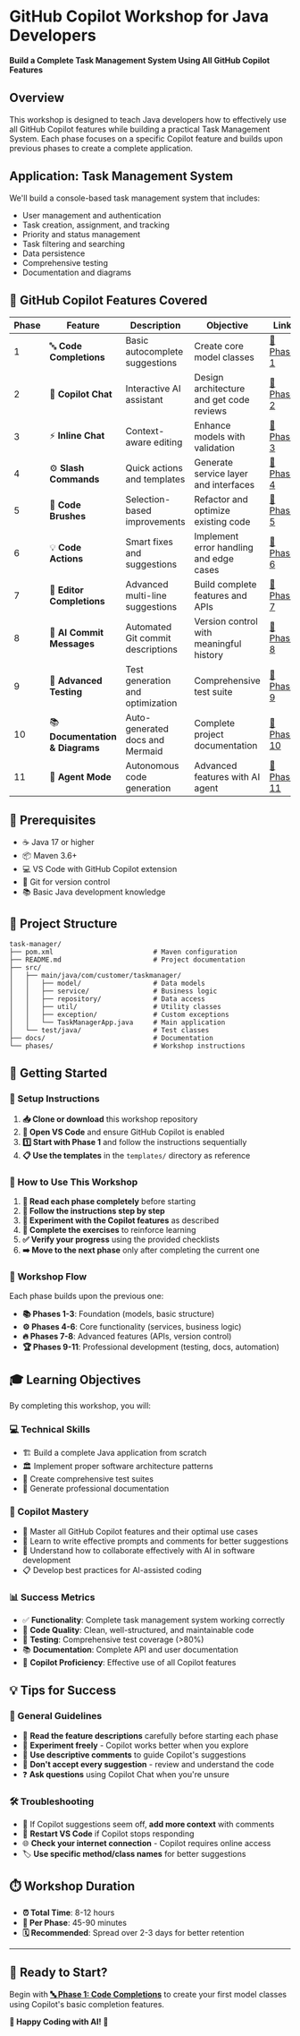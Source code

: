 # GitHub Copilot Workshop for Java Developers
**Build a Complete Task Management System Using All GitHub Copilot Features**

## Overview
This workshop is designed to teach Java developers how to effectively use all GitHub Copilot features while building a practical Task Management System. Each phase focuses on a specific Copilot feature and builds upon previous phases to create a complete application.

## Application: Task Management System
We'll build a console-based task management system that includes:
- User management and authentication
- Task creation, assignment, and tracking
- Priority and status management
- Task filtering and searching
- Data persistence
- Comprehensive testing
- Documentation and diagrams

## 🚀 GitHub Copilot Features Covered

| Phase | Feature | Description | Objective | Link |
|-------|---------|-------------|-----------|------|
| 1 | 🔤 **Code Completions** | Basic autocomplete suggestions | Create core model classes | [📖 Phase 1](phases/phase01-code-completions.md) |
| 2 | 💬 **Copilot Chat** | Interactive AI assistant | Design architecture and get code reviews | [📖 Phase 2](phases/phase02-copilot-chat.md) |
| 3 | ⚡ **Inline Chat** | Context-aware editing | Enhance models with validation | [📖 Phase 3](phases/phase03-inline-chat.md) |
| 4 | ⚙️ **Slash Commands** | Quick actions and templates | Generate service layer and interfaces | [📖 Phase 4](phases/phase04-slash-commands.md) |
| 5 | 🎨 **Code Brushes** | Selection-based improvements | Refactor and optimize existing code | [📖 Phase 5](phases/phase05-code-brushes.md) |
| 6 | 💡 **Code Actions** | Smart fixes and suggestions | Implement error handling and edge cases | [📖 Phase 6](phases/phase06-code-actions.md) |
| 7 | 🧠 **Editor Completions** | Advanced multi-line suggestions | Build complete features and APIs | [📖 Phase 7](phases/phase07-editor-completions.md) |
| 8 | 📝 **AI Commit Messages** | Automated Git commit descriptions | Version control with meaningful history | [📖 Phase 8](phases/phase08-ai-commit-messages.md) |
| 9 | 🧪 **Advanced Testing** | Test generation and optimization | Comprehensive test suite | [📖 Phase 9](phases/phase09-advanced-testing.md) |
| 10 | 📚 **Documentation & Diagrams** | Auto-generated docs and Mermaid | Complete project documentation | [📖 Phase 10](phases/phase10-documentation-diagrams.md) |
| 11 | 🤖 **Agent Mode** | Autonomous code generation | Advanced features with AI agent | [📖 Phase 11](phases/phase11-agent-mode.md) |

## 🎯 Prerequisites
- ☕ Java 17 or higher
- 📦 Maven 3.6+
- 💻 VS Code with GitHub Copilot extension
- 🔄 Git for version control
- 📚 Basic Java development knowledge

## 📁 Project Structure
```
task-manager/
├── pom.xml                         # Maven configuration
├── README.md                       # Project documentation
├── src/
│   ├── main/java/com/customer/taskmanager/
│   │   ├── model/                  # Data models
│   │   ├── service/                # Business logic
│   │   ├── repository/             # Data access
│   │   ├── util/                   # Utility classes
│   │   ├── exception/              # Custom exceptions
│   │   └── TaskManagerApp.java     # Main application
│   └── test/java/                  # Test classes
├── docs/                           # Documentation
└── phases/                         # Workshop instructions
```

## 🏁 Getting Started

### 🔧 Setup Instructions
1. **📥 Clone or download** this workshop repository
2. **🚀 Open VS Code** and ensure GitHub Copilot is enabled
3. **1️⃣ Start with Phase 1** and follow the instructions sequentially
4. **📋 Use the templates** in the `templates/` directory as reference

### 📖 How to Use This Workshop
1. **📄 Read each phase completely** before starting
2. **👣 Follow the instructions step by step**
3. **🧪 Experiment with the Copilot features** as described
4. **💪 Complete the exercises** to reinforce learning
5. **✅ Verify your progress** using the provided checklists
6. **➡️ Move to the next phase** only after completing the current one

### 🌊 Workshop Flow
Each phase builds upon the previous one:
- **📚 Phases 1-3**: Foundation (models, basic structure)
- **⚙️ Phases 4-6**: Core functionality (services, business logic)
- **🔥 Phases 7-8**: Advanced features (APIs, version control)
- **🏆 Phases 9-11**: Professional development (testing, docs, automation)

## 🎓 Learning Objectives
By completing this workshop, you will:

### 💻 Technical Skills
- 🏗️ Build a complete Java application from scratch
- 🏛️ Implement proper software architecture patterns
- 🧪 Create comprehensive test suites
- 📖 Generate professional documentation

### 🤖 Copilot Mastery
- 🎯 Master all GitHub Copilot features and their optimal use cases
- 🎨 Learn to write effective prompts and comments for better suggestions
- 🤝 Understand how to collaborate effectively with AI in software development
- 📋 Develop best practices for AI-assisted coding

### 📊 Success Metrics
- ✅ **Functionality**: Complete task management system working correctly
- 🧹 **Code Quality**: Clean, well-structured, and maintainable code
- 🧪 **Testing**: Comprehensive test coverage (>80%)
- 📚 **Documentation**: Complete API and user documentation
- 🎯 **Copilot Proficiency**: Effective use of all Copilot features

## 💡 Tips for Success

### 📝 General Guidelines
- 📖 **Read the feature descriptions** carefully before starting each phase
- 🔬 **Experiment freely** - Copilot works better when you explore
- 💬 **Use descriptive comments** to guide Copilot's suggestions
- 🤔 **Don't accept every suggestion** - review and understand the code
- ❓ **Ask questions** using Copilot Chat when you're unsure

### 🛠️ Troubleshooting
- 💭 If Copilot suggestions seem off, **add more context** with comments
- 🔄 **Restart VS Code** if Copilot stops responding
- 🌐 **Check your internet connection** - Copilot requires online access
- 🏷️ **Use specific method/class names** for better suggestions

## ⏱️ Workshop Duration
- **⏰ Total Time**: 8-12 hours
- **📅 Per Phase**: 45-90 minutes
- **🗓️ Recommended**: Spread over 2-3 days for better retention

---

## 🚀 Ready to Start?
Begin with **[🔤 Phase 1: Code Completions](phases/phase01-code-completions.md)** to create your first model classes using Copilot's basic completion features.

**🎉 Happy Coding with AI! 🚀**
